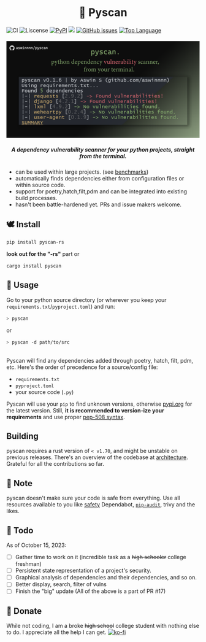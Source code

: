 <h1 align="center"> 🐍 Pyscan </h1>

![CI](https://github.com/aswinnnn/pyscan/actions/workflows/CI.yml/badge.svg) ![Liscense](https://img.shields.io/github/license/aswinnnn/pyscan?color=ff64b4) [![PyPI](https://img.shields.io/pypi/v/pyscan-rs?color=ff69b4)](https://pypi.org/project/pyscan-rs) [![](https://img.shields.io/crates/v/pyscan?color=ff64b4)](https://crates.io/crates/pyscan) [![GitHub issues](https://img.shields.io/github/issues/aswinnnn/pyscan.svg?color=ff69b4)](https://GitHub.com/aswinnnn/pyscan/issues/) [![Top Language](https://img.shields.io/github/languages/top/aswinnnn/pyscan?color=ff69b4)](https://img.shields.io/github/languages/top/aswinnnn/pyscan)

<h4 align="center"> 

<!-- <img src="https://media.discordapp.net/attachments/1002212458502557718/1107648562004758538/pyscan.png?width=779&height=206"> -->

<img src="./assets/2pyscan-repository.png">

</h4>

<h5 align="center"> <i>A dependency vulnerability scanner for your python projects, straight from the terminal.</i> </h5>

+ can be used within large projects. (see [benchmarks](BENCHMARKS.md))
+ automatically finds dependencies either from configuration files or within source code.
+ support for poetry,hatch,filt,pdm and can be integrated into existing build processes.
+ hasn't been battle-hardened yet. PRs and issue makers welcome.

## 🕊️ Install

```bash
pip install pyscan-rs
```
**look out for the "-rs"** part
or

```bash
cargo install pyscan
```



## 🐇 Usage

Go to your python source directory (or wherever you keep your `requirements.txt`/`pyproject.toml`) and run:

```bash
> pyscan
```
or
```bash
> pyscan -d path/to/src
```

<!-- ## Docker

[WARNING: docker subcommand currently does not work, if you are installing pyscan solely for that purpose. It will be fixed and released in the next version. Thanks for the patience, people with actual jobs (i dont know anyone else who actually uses docker)]

Pyscan can scan inside docker images given you provide the correct path inside. This is still in its early stage and may break easily.

```bash
> pyscan docker -n my-docker-image -p /path/inside/container/to/source
```

by <i>"source"</i> I mean `requirements.txt`, `pyproject.toml` or your python files.
Note: Your docker engine/daemon should be running as pyscan utilizes the `docker create` command.  -->

<br>
Pyscan will find any dependencies added through poetry, hatch, filt, pdm, etc.
Here's the order of precedence for a source/config file:

+ `requirements.txt`
+ `pyproject.toml`
+ your source code (`.py`)

Pyscan will use your `pip` to find unknown versions, otherwise [pypi.org](https://pypi.org) for the latest version. Still, **it is recommended to version-ize your requirements** and use proper [pep-508 syntax](https://peps.python.org/pep-0508/).

## Building

pyscan requires a rust version of `< v1.70`, and might be unstable on previous releases.
There's an overview of the codebase at [architecture](./architecture/). Grateful for all the contributions so far.

## 🦀 Note

pyscan doesn't make sure your code is safe from everything. Use all resources available to you like [safety](https://pypi.org/project/safety/) Dependabot, [`pip-audit`](https://pypi.org/project/pip-audit/), trivy and the likes.

## 🐰 Todo

As of October 15, 2023:

- [ ] Gather time to work on it (incredible task as a ~~high schooler~~ college freshman)
- [ ] Persistent state representation of a project's security.
- [ ] Graphical analysis of dependencies and their dependencies, and so on.
- [ ] Better display, search, filter of vulns  
- [ ] Finish the "big" update (All of the above is a part of PR #17)

## 🐹 Donate

While not coding, I am a broke ~~high school~~ college student with nothing else to do. I appreciate all the help I can get.
[![ko-fi](https://ko-fi.com/img/githubbutton_sm.svg)](https://ko-fi.com/Z8Z74DCR4)
